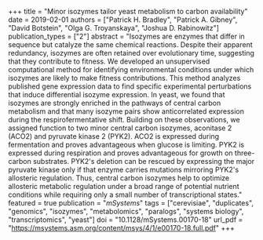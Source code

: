 +++
title = "Minor isozymes tailor yeast metabolism to carbon availability"
date = 2019-02-01
authors = ["Patrick H. Bradley", "Patrick A. Gibney", "David Botstein", "Olga G. Troyanskaya", "Joshua D. Rabinowitz"]
publication_types = ["2"]
abstract = "Isozymes are enzymes that differ in sequence but catalyze the same chemical reactions. Despite their apparent redundancy, isozymes are often retained over evolutionary time, suggesting that they contribute to fitness. We developed an unsupervised computational method for identifying environmental conditions under which isozymes are likely to make fitness contributions. This method analyzes published gene expression data to find specific experimental perturbations that induce differential isozyme expression. In yeast, we found that isozymes are strongly enriched in the pathways of central carbon metabolism and that many isozyme pairs show anticorrelated expression during the respirofermentative shift. Building on these observations, we assigned function to two minor central carbon isozymes, aconitase 2 (ACO2) and pyruvate kinase 2 (PYK2). ACO2 is expressed during fermentation and proves advantageous when glucose is limiting. PYK2 is expressed during respiration and proves advantageous for growth on three-carbon substrates. PYK2's deletion can be rescued by expressing the major pyruvate kinase only if that enzyme carries mutations mirroring PYK2's allosteric regulation. Thus, central carbon isozymes help to optimize allosteric metabolic regulation under a broad range of potential nutrient conditions while requiring only a small number of transcriptional states."
featured = true
publication = "*mSystems*"
tags = ["cerevisiae", "duplicates", "genomics", "isozymes", "metabolomics", "paralogs", "systems biology", "transcriptomics", "yeast"]
doi = "10.1128/mSystems.00170-18"
url_pdf = "https://msystems.asm.org/content/msys/4/1/e00170-18.full.pdf"
+++

